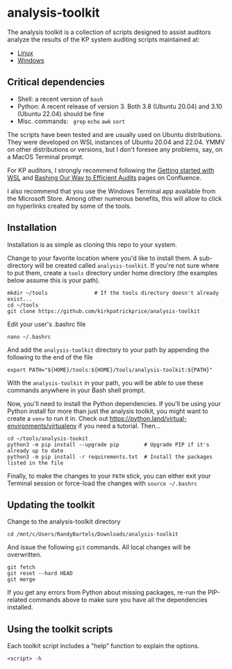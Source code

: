 # analysis-toolkit

The analysis toolkit is a collection of scripts designed to assist auditors analyze the results of the KP system auditing scripts maintained at:
* [Linux](https://github.com/kirkpatrickprice/linux-audit-scripts) 
* [Windows](https://github.com/kirkpatrickprice/windows-audit-scripts)

## Critical dependencies ##
* Shell: a recent version of `bash`
* Python: A recent release of version 3.  Both 3.8 (Ubuntu 20.04) and 3.10 (Ubuntu 22.04) should be fine
* Misc. commands:   `grep` `echo` `awk` `sort`

The scripts have been tested and are usually used on Ubuntu distributions. They were developed on WSL instances of Ubuntu 20.04 and 22.04.  YMMV on other distributions or versions, but I don't foresee any problems, say, on a MacOS Terminal prompt.

For KP auditors, I strongly recommend following the [Getting started with WSL](https://kirkpatrickprice.atlassian.net/l/c/jP0AuG7j) and [Bashing Our Way to Efficient Audits](https://kirkpatrickprice.atlassian.net/l/c/6oaQWQpv) pages on Confluence.

I also recommend that you use the Windows Terminal app available from the Microsoft Store.  Among other numerous benefits, this will allow to click on hyperlinks created by some of the tools.

## Installation ##
Installation is as simple as cloning this repo to your system.

Change to your favorite location where you'd like to install them.  A sub-directory will be created called `analysis-toolkit`.  If you're not sure where to put them, create a `tools` directory under home directory (the examples below assume this is your path).

```
mkdir ~/tools               # If the tools directory doesn't already exist...
cd ~/tools
git clone https://github.com/kirkpatrickprice/analysis-toolkit
```

Edit your user's .bashrc file

`nano ~/.bashrc`

And add the `analysis-toolkit` directory to your path by appending the following to the end of the file

`export PATH="${HOME}/tools:${HOME}/tools/analysis-toolkit:${PATH}"`

With the `analysis-toolkit` in your path, you will be able to use these commands anywhere in your Bash shell prompt.

Now, you'll need to install the Python dependencies.  If you'll be using your Python install for more than just the analysis toolkit, you might want to create a `venv` to run it in.  Check out https://python.land/virtual-environments/virtualenv if you need a tutorial.  Then...
```
cd ~/tools/analysis-tookit
python3 -m pip install --upgrade pip        # Upgrade PIP if it's already up to date
python3 -m pip install -r requirements.txt  # Install the packages listed in the file
```

Finally, to make the changes to your `PATH` stick, you can either exit your Terminal session or force-load the changes with `source ~/.bashrc`

## Updating the toolkit ##
Change to the analysis-toolkit directory

`cd /mnt/c/Users/RandyBartels/Downloads/analysis-toolkit`

And issue the following `git` commands.  All local changes will be overwritten.
```
git fetch
git reset --hard HEAD
git merge
```

If you get any errors from Python about missing packages, re-run the PIP-related commands above to make sure you have all the dependencies installed.

## Using the toolkit scripts ##
Each toolkit script includes a "help" function to explain the options.

`<script> -h`